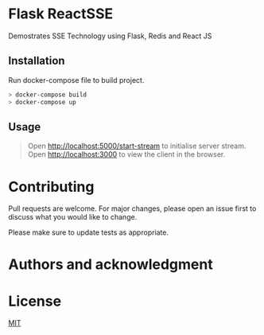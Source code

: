 Flask ReactSSE
==============
Demostrates SSE Technology using Flask, Redis and React JS

## Installation

Run docker-compose file to build project.<br>
```bash
> docker-compose build
> docker-compose up
```

## Usage

> Open [http://localhost:5000/start-stream](http://localhost:5000/start-stream) to initialise server stream.<br/>
> Open [http://localhost:3000](http://localhost:3000) to view the client in the browser.

Contributing
============

Pull requests are welcome. For major changes, please open an issue first to discuss what you would like to change.

Please make sure to update tests as appropriate.

Authors and acknowledgment
==========================


License
=======
[MIT](https://choosealicense.com/licenses/mit/)
